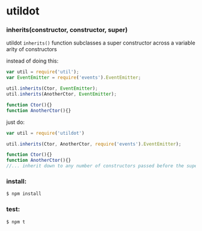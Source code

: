 # utildot

### inherits(constructor, constructor, super)

utildot `inherits()` function subclasses a super constructor across a variable arity of constructors

instead of doing this:

```js
var util = require('util');
var EventEmitter = require('events').EventEmitter;

util.inherits(Ctor, EventEmitter);
util.inherits(AnotherCtor, EventEmitter);

function Ctor(){}
function AnotherCtor(){}
```

just do:

```js
var util = require('utildot')

util.inherits(Ctor, AnotherCtor, require('events').EventEmitter);

function Ctor(){}
function AnotherCtor(){}
//... inherit down to any number of constructors passed before the superCtor
```

### install:

```bash
$ npm install
```

### test:

```bash
$ npm t
```
